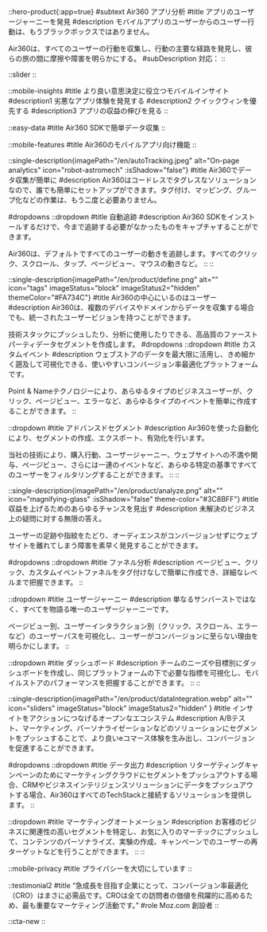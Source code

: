 ::hero-product{:app=true}
#subtext
Air360 アプリ分析
#title
アプリのユーザージャーニーを発見
#description
モバイルアプリのユーザーからのユーザー行動は、もうブラックボックスではありません。

Air360は、すべてのユーザーの行動を収集し、行動の主要な経路を発見し、彼らの旅の間に摩擦や障害を明らかにする。
#subDescription
対応：
::

::slider
::

::mobile-insights
#title
より良い意思決定に役立つモバイルインサイト
#description1
劣悪なアプリ体験を発見する
#description2
クイックウィンを優先する
#description3
アプリの収益の伸びを見る
::

::easy-data
#title
Air360 SDKで簡単データ収集
::

::mobile-features
#title
Air360のモバイルアプリ向け機能
::

::single-description{imagePath="/en/autoTracking.jpeg" alt="On-page analytics" icon="robot-astromech" :isShadow="false"}
#title
Air360でデータ収集が簡単に
#description
Air360はコードレスでタグレスなソリューションなので、誰でも簡単にセットアップができます。タグ付け、マッピング、グループ化などの作業は、もう二度と必要ありません。

#dropdowns
::dropdown
#title
自動追跡
#description
Air360 SDKをインストールするだけで、今まで追跡する必要がなかったものをキャプチャすることができます。

Air360は、デフォルトですべてのユーザーの動きを追跡します。すべてのクリック、スクロール、タップ、ページビュー、マウスの動きなど。
::
::

::single-description{imagePath="/en/product/define.png" alt="" icon="tags" imageStatus="block" imageStatus2="hidden" themeColor="#FA734C"}
#title
Air360の中心にいるのはユーザー
#description
Air360は、複数のデバイスやドメインからデータを収集する場合でも、統一されたユーザービジョンを持つことができます。

技術スタックにプッシュしたり、分析に使用したりできる、高品質のファーストパーティデータセグメントを作成します。
#dropdowns
::dropdown
#title
カスタムイベント
#description
ウェブストアのデータを最大限に活用し、きめ細かく遡及して可視化できる、使いやすいコンバージョン率最適化プラットフォームです。

Point & Nameテクノロジーにより、あらゆるタイプのビジネスユーザーが、クリック、ページビュー、エラーなど、あらゆるタイプのイベントを簡単に作成することができます。
::

::dropdown
#title
アドバンスドセグメント
#description
Air360を使った自動化により、セグメントの作成、エクスポート、有効化を行います。

当社の技術により、購入行動、ユーザージャーニー、ウェブサイトへの不満や関与、ページビュー、さらには一連のイベントなど、あらゆる特定の基準ですべてのユーザーをフィルタリングすることができます。
::
::

::single-description{imagePath="/en/product/analyze.png" alt="" icon="magnifying-glass" :isShadow="false" theme-color="#3C8BFF"}
#title
収益を上げるためのあらゆるチャンスを見出す
#description
未解決のビジネス上の疑問に対する無限の答え。

ユーザーの足跡や指紋をたどり、オーディエンスがコンバージョンせずにウェブサイトを離れてしまう障害を素早く発見することができます。

#dropdowns
::dropdown
#title
ファネル分析
#description
ページビュー、クリック、カスタムイベントファネルをタグ付けなしで簡単に作成でき、詳細なレベルまで把握できます。
::

::dropdown
#title
ユーザージャーニー
#description
単なるサンバーストではなく、すべてを物語る唯一のユーザージャーニーです。

ページビュー別、ユーザーインタラクション別（クリック、スクロール、エラーなど）のユーザーパスを可視化し、ユーザーがコンバージョンに至らない理由を明らかにします。
::

::dropdown
#title
ダッシュボード
#description
チームのニーズや目標別にダッシュボードを作成し、同じプラットフォームの下で必要な指標を可視化し、モバイルストアのパフォーマンスを把握することができます。
::
::

::single-description{imagePath="/en/product/dataIntegration.webp" alt="" icon="sliders" imageStatus="block" imageStatus2="hidden" }
#title
インサイトをアクションにつなげるオープンなエコシステム
#description
A/Bテスト、マーケティング、パーソナライゼーションなどのソリューションにセグメントをプッシュすることで、より良いeコマース体験を生み出し、コンバージョンを促進することができます。

#dropdowns
::dropdown
#title
データ出力
#description
リターゲティングキャンペーンのためにマーケティングクラウドにセグメントをプッシュアウトする場合、CRMやビジネスインテリジェンスソリューションにデータをプッシュアウトする場合、Air360はすべてのTechStackと接続するソリューションを提供します。
::

::dropdown
#title
マーケティングオートメーション
#description
お客様のビジネスに関連性の高いセグメントを特定し、お気に入りのマーテックにプッシュして、コンテンツのパーソナライズ、実験の作成、キャンペーンでのユーザーの再ターゲットなどを行うことができます。
::
::

::mobile-privacy
#title
プライバシーを大切にしています
::

::testimonial2
#title
“急成長を目指す企業にとって、コンバージョン率最適化（CRO）はまさに必需品です。CROは全ての訪問者の価値を飛躍的に高めるため、最も重要なマーケティング活動です。”
#role
Moz.com 創設者
::

::cta-new
::